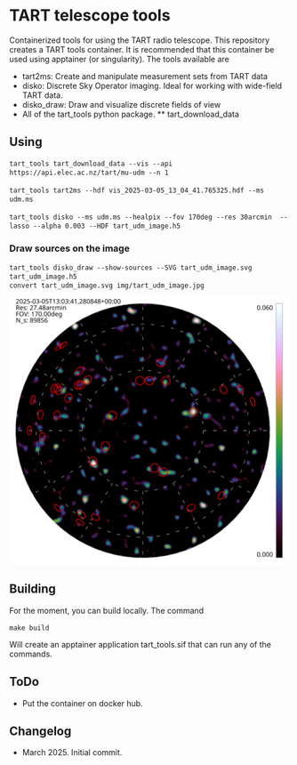# TART telescope tools

Containerized tools for using the TART radio telescope. This repository creates a TART tools container. It is recommended that this container be used using apptainer (or singularity). The tools available are

* tart2ms: Create and manipulate measurement sets from TART data
* disko: Discrete Sky Operator imaging. Ideal for working with wide-field TART data.
* disko_draw: Draw and visualize discrete fields of view
* All of the tart_tools python package.
** tart_download_data

## Using

    tart_tools tart_download_data --vis --api https://api.elec.ac.nz/tart/mu-udm --n 1

    tart_tools tart2ms --hdf vis_2025-03-05_13_04_41.765325.hdf --ms udm.ms
    
    tart_tools disko --ms udm.ms --healpix --fov 170deg --res 30arcmin  --lasso --alpha 0.003 --HDF tart_udm_image.h5

### Draw sources on the image

    tart_tools disko_draw --show-sources --SVG tart_udm_image.svg tart_udm_image.h5
    convert tart_udm_image.svg img/tart_udm_image.jpg
    
![TART radio image](img/tart_udm_image.jpg)

## Building

For the moment, you can build locally. The command

    make build

Will create an apptainer application tart_tools.sif that can run any of the commands.

## ToDo

* Put the container on docker hub.

## Changelog

* March 2025. Initial commit.
